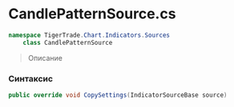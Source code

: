 
# CandlePatternSource.cs
```csharp
namespace TigerTrade.Chart.Indicators.Sources  
    class CandlePatternSource
```

> Описание

### Синтаксис
```csharp
public override void CopySettings(IndicatorSourceBase source)
```
